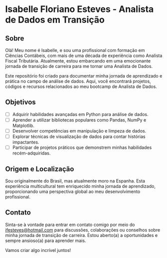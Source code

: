 # Isabelle Floriano Esteves - Analista de Dados em Transição

## Sobre

Olá! Meu nome é Isabelle, e sou uma profissional com formação em Ciências Contábeis, com mais de uma década de experiência como Analista Fiscal Tributária. Atualmente, estou embarcando em uma emocionante jornada de transição de carreira para me tornar uma Analista de Dados.

Este repositório foi criado para documentar minha jornada de aprendizado e prática no campo de análise de dados. Aqui, você encontrará projetos, códigos e recursos relacionados ao meu bootcamp de Analista de Dados.

## Objetivos

- [ ] Adquirir habilidades avançadas em Python para análise de dados.
- [ ] Aprender a utilizar bibliotecas populares como Pandas, NumPy e Matplotlib.
- [ ] Desenvolver competências em manipulação e limpeza de dados.
- [ ] Explorar técnicas de visualização de dados para contar histórias impactantes.
- [ ] Participar de projetos práticos que demonstrem minhas habilidades recém-adquiridas.

## Origem e Localização

Sou originalmente do Brasil, mas atualmente moro na Espanha. Esta experiência multicultural tem enriquecido minha jornada de aprendizado, proporcionando uma perspectiva global ao meu desenvolvimento profissional.

## Contato

Sinta-se à vontade para entrar em contato comigo por meio do ifesteves@hotmail.com para discussões, colaborações ou conselhos sobre minha jornada de transição de carreira. Estou aberto(a) a oportunidades e sempre ansioso(a) para aprender mais.

Vamos criar algo incrível juntos!

